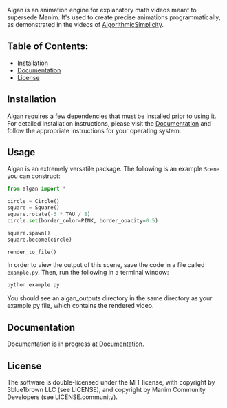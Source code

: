 Algan is an animation engine for explanatory math videos meant to supersede Manim. It's used to create precise animations programmatically, as demonstrated in the videos of [AlgorithmicSimplicity](https://www.youtube.com/AlgorithmicSimplicity/).

## Table of Contents:

-  [Installation](#installation)
-  [Documentation](#documentation)
-  [License](#license)

## Installation


Algan requires a few dependencies that must be installed prior to using it. For detailed installation instructions,
please visit the [Documentation](https://github.io/algan.html) and follow the appropriate instructions for your
operating system.

## Usage

Algan is an extremely versatile package. The following is an example `Scene` you can construct:

```python
from algan import *

circle = Circle()
square = Square()
square.rotate(-3 * TAU / 8)
circle.set(border_color=PINK, border_opacity=0.5)

square.spawn()
square.become(circle)

render_to_file()
```

In order to view the output of this scene, save the code in a file called `example.py`. Then, run the following in a terminal window:

```sh
python example.py
```

You should see an algan_outputs directory in the same directory as your example.py file, which contains the rendered video.

## Documentation

Documentation is in progress at [Documentation](https://github.io/algan.html).

## License

The software is double-licensed under the MIT license, with copyright by 3blue1brown LLC (see LICENSE), and copyright by Manim Community Developers (see LICENSE.community).
